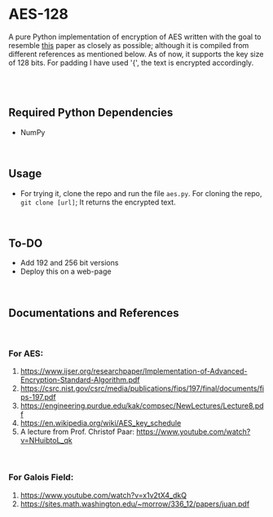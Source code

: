 # AES-128

A pure Python implementation of encryption of AES written with the goal to resemble [this](https://www.ijser.org/researchpaper/Implementation-of-Advanced-Encryption-Standard-Algorithm.pdf) paper as closely as possible; although it is compiled from different references as mentioned below. As of now, it supports the key size of 128 bits. For padding I have used '{', the text is encrypted accordingly. 

<br />
<br />


## Required Python Dependencies
- NumPy

<br />


## Usage

- For trying it, clone the repo and run the file ``aes.py``. For cloning the repo, ``git clone [url]``; It returns the encrypted text.

<br />

## To-DO
- Add 192 and 256 bit versions
- Deploy this on a web-page

<br />

## Documentations and References

<br />

### For AES: 
1. https://www.ijser.org/researchpaper/Implementation-of-Advanced-Encryption-Standard-Algorithm.pdf
2. https://csrc.nist.gov/csrc/media/publications/fips/197/final/documents/fips-197.pdf
3. https://engineering.purdue.edu/kak/compsec/NewLectures/Lecture8.pdf
4. https://en.wikipedia.org/wiki/AES_key_schedule
5. A lecture from Prof. Christof Paar: https://www.youtube.com/watch?v=NHuibtoL_qk

<br />

### For Galois Field:
1. https://www.youtube.com/watch?v=x1v2tX4_dkQ
2. https://sites.math.washington.edu/~morrow/336_12/papers/juan.pdf


